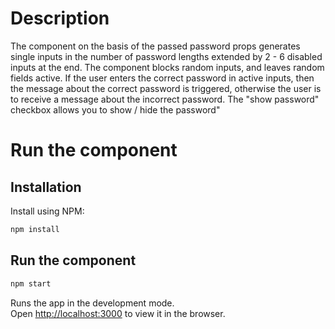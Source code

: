 # Description

The component on the basis of the passed password props generates single inputs in the number of password lengths extended by 2 - 6 disabled inputs at the end. The component blocks random inputs, and leaves random fields active. If the user enters the correct password in active inputs, then the message about the correct password is triggered, otherwise the user is to receive a message about the incorrect password. The "show password" checkbox allows you to show / hide the password"

# Run the component

## Installation

Install using NPM:

```sh
npm install
```

## Run the component

```sh
npm start
```

Runs the app in the development mode.\
Open [http://localhost:3000](http://localhost:3000) to view it in the browser.
